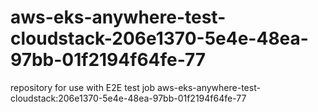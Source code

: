 # aws-eks-anywhere-test-cloudstack-206e1370-5e4e-48ea-97bb-01f2194f64fe-77
repository for use with E2E test job aws-eks-anywhere-test-cloudstack:206e1370-5e4e-48ea-97bb-01f2194f64fe-77
